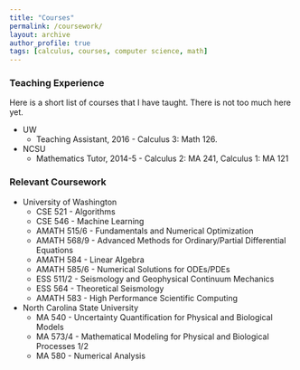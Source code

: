 ```yaml
---
title: "Courses"
permalink: /coursework/
layout: archive
author_profile: true
tags: [calculus, courses, computer science, math]
---
```






<!-- ### Ordered -- Unordered -- Ordered -->


<!-- ### Ordered -- Unordered -- Unordered -->

<!-- 1. ordered item
2. ordered item 
  * **unordered**
  * **unordered** 
    * unordered item
    * unordered item
3. ordered item
4. ordered item -->
### Teaching Experience
Here is a short list of courses that I have taught. There is not too much here yet. 
* UW
	* Teaching Assistant, 2016 - Calculus 3: Math 126. 
* NCSU
	* Mathematics Tutor, 2014-5 - Calculus 2: MA 241, Calculus 1: MA 121 


### Relevant Coursework
* University of Washington
	* CSE 521 - Algorithms
	* CSE 546 - Machine Learning
	* AMATH 515/6 - Fundamentals and Numerical Optimization
	* AMATH 568/9 - Advanced Methods for Ordinary/Partial Differential Equations
	* AMATH 584 - Linear Algebra
	* AMATH 585/6 - Numerical Solutions for ODEs/PDEs
	* ESS 511/2 - Seismology and Geophysical Continuum Mechanics
	* ESS 564 - Theoretical Seismology
	* AMATH 583 - High Performance Scientific Computing
* North Carolina State University 
	* MA 540 - Uncertainty Quantification for Physical and Biological Models
	* MA 573/4 - Mathematical Modeling for Physical and Biological Processes 1/2
	* MA 580 - Numerical Analysis 
